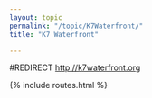 ```yaml
---
layout: topic
permalink: "/topic/K7Waterfront/"
title: "K7 Waterfront"

---
```


#REDIRECT http://k7waterfront.org

{% include routes.html %}

